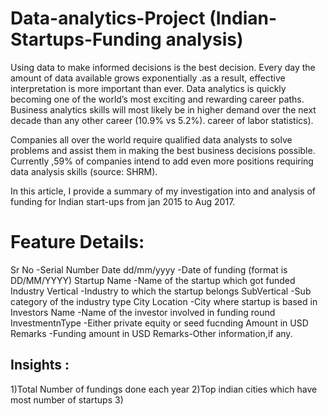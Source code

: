 # Data-analytics-Project (Indian-Startups-Funding analysis)

Using data to make informed decisions is the best decision. Every day the amount of data available grows exponentially .as a result, effective interpretation is more important than ever. Data analytics is quickly becoming one of the world’s most exciting and rewarding career paths. Business analytics skills will most likely be in higher demand over the next decade than any other career (10.9% vs 5.2%). career of labor statistics).

Companies all over the world require qualified data analysts to solve problems and assist them in making the best business decisions possible. Currently ,59% of companies intend to add even more positions requiring data analysis skills (source: SHRM).

In this article, I provide a summary of my investigation into and analysis of funding for Indian start-ups from jan 2015 to Aug 2017.

# Feature Details:
Sr No	-Serial Number
Date dd/mm/yyyy	-Date of funding (format is DD/MM/YYYY)
Startup Name	-Name of the startup which got funded
Industry Vertical	-Industry to which the startup belongs
SubVertical	  -Sub category of the industry type
City Location	-City where startup is based in
Investors Name	-Name of the investor involved in funding round
InvestmentnType	-Either private equity or seed fucnding
Amount in USD	Remarks -Funding amount in USD
Remarks-Other information,if any.

## Insights :
1)Total Number of fundings done each year
2)Top indian cities which have most number of startups
3)

